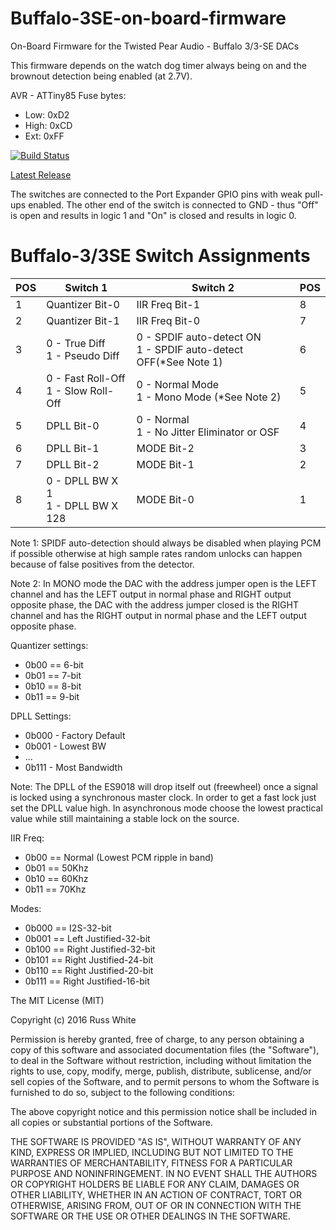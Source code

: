 # Buffalo-3SE-on-board-firmware

On-Board Firmware for the Twisted Pear Audio - Buffalo 3/3-SE DACs

This firmware depends on the watch dog timer always being on and the brownout detection being enabled (at 2.7V).

AVR - ATTiny85
Fuse bytes:
- Low:	0xD2
- High:	0xCD
- Ext:	0xFF

[![Build Status](https://travis-ci.org/russwyte/Buffalo-3-3SE-on-board-firmware.svg?branch=master)](https://travis-ci.org/russwyte/Buffalo-3-3SE-on-board-firmware)

[Latest Release](https://github.com/russwyte/Buffalo-3-3SE-on-board-firmware/releases/latest "latest release")

The switches are connected to the Port Expander GPIO pins with weak pull-ups enabled. The other end of the switch is connected to GND - thus "Off" is open and results in logic 1 and "On" is closed and results in logic 0.

# Buffalo-3/3SE Switch Assignments
| POS | Switch 1                                | Switch 2                                                            | POS |
|-----|-----------------------------------------|---------------------------------------------------------------------|-----|
| 1   | Quantizer Bit-0                         | IIR Freq Bit-1                                                      | 8   |
| 2   | Quantizer Bit-1                         | IIR Freq Bit-0                                                      | 7   |
| 3   | 0 - True Diff <br>1 - Pseudo Diff       | 0 - SPDIF auto-detect ON <br>1 - SPDIF auto-detect OFF(*See Note 1) | 6   |
| 4   | 0 - Fast Roll-Off <br>1 - Slow Roll-Off | 0 - Normal Mode <br>1 - Mono Mode (*See Note 2)                     | 5   |
| 5   | DPLL Bit-0                              | 0 - Normal <br>1 - No Jitter Eliminator or OSF                      | 4   |
| 6   | DPLL Bit-1                              | MODE Bit-2                                                          | 3   |
| 7   | DPLL Bit-2                              | MODE Bit-1                                                          | 2   |
| 8   | 0 - DPLL BW X 1 <br>1 - DPLL BW X 128   | MODE Bit-0                                                          | 1   |


Note 1: SPIDF auto-detection should always be disabled when playing PCM if possible otherwise at high sample rates random unlocks can happen because of false positives from the detector.

Note 2: In MONO mode the DAC with the address jumper open is the LEFT channel and has the LEFT output in normal phase and RIGHT output opposite phase, the DAC with the address jumper closed is the RIGHT channel and has the RIGHT output in normal phase and the LEFT output opposite phase.

Quantizer settings:
* 0b00 == 6-bit
* 0b01 == 7-bit
* 0b10 == 8-bit
* 0b11 == 9-bit

DPLL Settings:
* 0b000 - Factory Default
* 0b001 - Lowest BW
* ...
* 0b111 - Most Bandwidth

Note: The DPLL of the ES9018 will drop itself out (freewheel) once a signal is locked using a synchronous master clock. In order to get a fast lock just set the DPLL value high. In asynchronous mode choose the lowest practical value while still maintaining a stable lock on the source.

IIR Freq:
* 0b00 == Normal (Lowest PCM ripple in band)
* 0b01 == 50Khz
* 0b10 == 60Khz
* 0b11 == 70Khz

Modes:
* 0b000 == I2S-32-bit
* 0b001 == Left Justified-32-bit
* 0b100 == Right Justified-32-bit
* 0b101 == Right Justified-24-bit
* 0b110 == Right Justified-20-bit
* 0b111 == Right Justified-16-bit

The MIT License (MIT)

Copyright (c) 2016 Russ White

Permission is hereby granted, free of charge, to any person obtaining a copy
of this software and associated documentation files (the "Software"), to deal
in the Software without restriction, including without limitation the rights
to use, copy, modify, merge, publish, distribute, sublicense, and/or sell
copies of the Software, and to permit persons to whom the Software is
furnished to do so, subject to the following conditions:

The above copyright notice and this permission notice shall be included in all
copies or substantial portions of the Software.

THE SOFTWARE IS PROVIDED "AS IS", WITHOUT WARRANTY OF ANY KIND, EXPRESS OR
IMPLIED, INCLUDING BUT NOT LIMITED TO THE WARRANTIES OF MERCHANTABILITY,
FITNESS FOR A PARTICULAR PURPOSE AND NONINFRINGEMENT. IN NO EVENT SHALL THE
AUTHORS OR COPYRIGHT HOLDERS BE LIABLE FOR ANY CLAIM, DAMAGES OR OTHER
LIABILITY, WHETHER IN AN ACTION OF CONTRACT, TORT OR OTHERWISE, ARISING FROM,
OUT OF OR IN CONNECTION WITH THE SOFTWARE OR THE USE OR OTHER DEALINGS IN THE
SOFTWARE.
